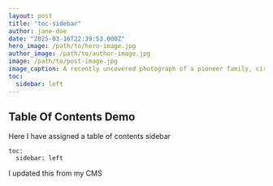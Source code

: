 ```yaml
---
layout: post
title: "toc-sidebar"
author: jane-doe
date: "2025-03-16T22:39:53.000Z"
hero_image: /path/to/hero-image.jpg
author_image: /path/to/author-image.jpg
image: /path/to/post-image.jpg
image_caption: A recently uncovered photograph of a pioneer family, circa 1850s.
toc:
  sidebar: left
---
```


## Table Of Contents Demo
Here I have assigned a table of contents sidebar

```
toc:
  sidebar: left
```

I updated this from my CMS